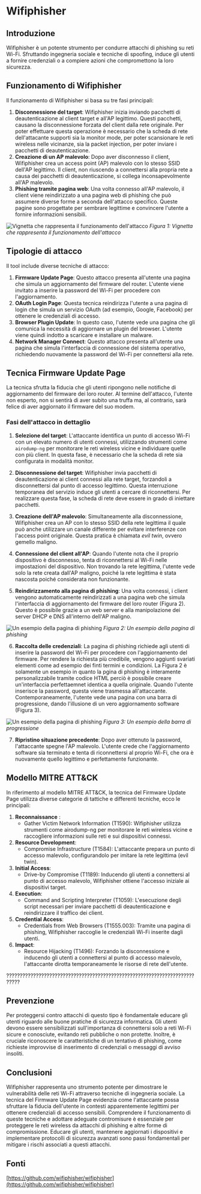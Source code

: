 # Wifiphisher

## Introduzione

Wifiphisher è un potente strumento per condurre attacchi di phishing su reti Wi-Fi. Sfruttando ingegneria sociale e tecniche di spoofing, induce gli utenti a fornire credenziali o a compiere azioni che compromettono la loro sicurezza.

## Funzionamento di Wifiphisher

Il funzionamento di Wifiphisher si basa su tre fasi principali:

1. **Disconnessione del target**: Wifiphisher inizia inviando pacchetti di deautenticazione al client target e all'AP legittimo. Questi pacchetti, causano la disconnessione forzata del client dalla rete originale.
Per poter effettuare questa operazione è necessario che la scheda di rete dell'attacante supporti sia la monitor mode, per poter scansionare le reti wireless nelle vicinanze, sia la packet injection, per poter inviare i pacchetti di deautenticazione.
2. **Creazione di un AP malevolo**: Dopo aver disconnesso il client, Wifiphisher crea un access point (AP) malevolo con lo stesso SSID dell'AP legittimo. Il client, non riuscendo a connettersi alla propria rete a causa dei pacchetti di deautenticazione, si collega inconsapevolmente all'AP malevolo.
3. **Phishing tramite pagina web**: Una volta connesso all'AP malevolo, il client viene reindirizzato a una pagina web di phishing che può assumere diverse forme a seconda dell'attacco specifico. Queste pagine sono progettate per sembrare legittime e convincere l'utente a fornire informazioni sensibili.

![Vignetta che rappresenta il funzionamento dell'attacco](images/scheme.jpeg)
_Figura 1: Vignetta che rappresenta il funzionamento dell'attacco_


## Tipologie di attacco

Il tool include diverse tecniche di attacco:

1. **Firmware Update Page**: Questo attacco presenta all'utente una pagina che simula un aggiornamento del firmware del router. L'utente viene invitato a inserire la password del Wi-Fi per procedere con l'aggiornamento.
2. **OAuth Login Page**: Questa tecnica reindirizza l'utente a una pagina di login che simula un servizio OAuth (ad esempio, Google, Facebook) per ottenere le credenziali di accesso.
3. **Browser Plugin Update**: In questo caso, l'utente vede una pagina che gli comunica la necessità di aggiornare un plugin del browser. L'utente viene quindi indotto a scaricare e installare un malware.
4. **Network Manager Connect**: Questo attacco presenta all'utente una pagina che simula l'interfaccia di connessione del sistema operativo, richiedendo nuovamente la password del Wi-Fi per connettersi alla rete.

## Tecnica Firmware Update Page

La tecnica sfrutta la fiducia che gli utenti ripongono nelle notifiche di aggiornamento del firmware dei loro router. Al termine dell'attacco, l'utente non esperto, non si sentirà di aver subito una truffa ma, al contrario, sarà felice di aver aggiornato il firmware del suo modem.

### Fasi dell'attacco in dettaglio

1. **Selezione del target**: L'attaccante identifica un punto di accesso Wi-Fi con un elevato numero di utenti connessi, utilizzando strumenti come `airodump-ng` per monitorare le reti wireless vicine e individuare quelle con più client. In questa fase, è necessario che la scheda di rete sia configurata in modalità monitor.

2. **Disconnessione del target**: Wifiphisher invia pacchetti di deautenticazione ai client connessi alla rete target, forzandoli a disconnettersi dal punto di accesso legittimo. Questa interruzione temporanea del servizio induce gli utenti a cercare di riconnettersi. Per realizzare questa fase, la scheda di rete deve essere in grado di iniettare pacchetti.

3. **Creazione dell'AP malevolo**: Simultaneamente alla disconnessione, Wifiphisher crea un AP con lo stesso SSID della rete legittima il quale può anche utilizzare un canale differente per evitare interferenze con l'access point originale. Questa pratica è chiamata *evil twin*, ovvero gemello maligno.

4. **Connessione del client all'AP**: Quando l'utente nota che il proprio dispositivo è disconnesso, tenta di riconnettersi al Wi-Fi nelle impostazioni del dispositivo. Non trovando la rete legittima, l'utente vede solo la rete creata dall'AP maligno, poiché la rete legittima è stata nascosta poiché considerata non funzionante.

5. **Reindirizzamento alla pagina di phishing**: Una volta connessi, i client vengono automaticamente reindirizzati a una pagina web che simula l'interfaccia di aggiornamento del firmware del loro router (Figura 2). Questo è possibile grazie a un web server e alla manipolazione dei server DHCP e DNS all'interno dell'AP maligno.

![Un esempio della pagina di phishing](images/fw_upgrade.png)
_Figura 2: Un esempio della pagina di phishing_

6. **Raccolta delle credenziali**: La pagina di phishing richiede agli utenti di inserire la password del Wi-Fi per procedere con l'aggiornamento del firmware. Per rendere la richiesta più credibile, vengono aggiunti svariati elementi come ad esempio dei finti termini e condizioni. La Figura 2 è solamente un esempio in quanto la pgina di phishing è interamente personalizzabile tramite codice HTML perciò è possibile creare un'interfaccia perfettaemnet identica a quella originale. Quando l'utente inserisce la password, questa viene trasmessa all'attaccante. Contemporaneamente, l'utente vede una pagina con una barra di progressione, dando l'illusione di un vero aggiornamento software (Figura 3).

![Un esempio della pagina di phishing](images/fw_upgrade-2.png)
_Figura 3: Un esempio della barra di progressione_

7. **Ripristino situazione precedente**: Dopo aver ottenuto la password, l'attaccante spegne l'AP malevolo. L'utente crede che l'aggiornamento software sia terminato e tenta di riconnettersi al proprio Wi-Fi, che ora è nuovamente quello legittimo e perfettamente funzionante.


## Modello MITRE ATT&CK

In riferimento al modello MITRE ATT&CK, la tecnica del Firmware Update Page utilizza diverse categorie di tattiche e differenti tecniche, ecco le principali:

1. **Reconnaissance** :
   - Gather Victim Network Information (T1590): Wifiphisher utilizza strumenti come airodump-ng per monitorare le reti wireless vicine e raccogliere informazioni sulle reti e sui dispositivi connessi.
2. **Resource Development**:
   - Compromise Infrastructure (T1584): L'attaccante prepara un punto di accesso malevolo, configurandolo per imitare la rete legittima (evil twin).
3. **Initial Access**:
   - Drive-by Compromise (T1189): Inducendo gli utenti a connettersi al punto di accesso malevolo, Wifiphisher ottiene l'accesso iniziale ai dispositivi target.
4. **Execution**:
   - Command and Scripting Interpreter (T1059): L'esecuzione degli script necessari per inviare pacchetti di deautenticazione e reindirizzare il traffico dei client.
5. **Credential Access**:
   - Credentials from Web Browsers (T1555.003): Tramite una pagina di phishing, Wifiphisher raccoglie le credenziali Wi-Fi inserite dagli utenti.
6. **Impact**:
   - Resource Hijacking (T1496): Forzando la disconnessione e inducendo gli utenti a connettersi al punto di accesso malevolo, l'attaccante dirotta temporaneamente le risorse di rete dell'utente.

???????????????????????????????????????????????????????????????????????????

## Prevenzione

Per proteggersi contro attacchi di questo tipo è fondamentale educare gli utenti riguardo alle buone pratiche di sicurezza informatica. Gli utenti devono essere sensibilizzati sull'importanza di connettersi solo a reti Wi-Fi sicure e conosciute, evitando reti pubbliche o non protette. Inoltre, è cruciale riconoscere le caratteristiche di un tentativo di phishing, come richieste improvvise di inserimento di credenziali o messaggi di avviso insoliti. 

## Conclusioni

Wifiphisher rappresenta uno strumento potente per dimostrare le vulnerabilità delle reti Wi-Fi attraverso tecniche di ingegneria sociale. La tecnica del Firmware Update Page evidenzia come l'attaccante possa sfruttare la fiducia dell'utente in contesti apparentemente legittimi per ottenere credenziali di accesso sensibili. Comprendere il funzionamento di queste tecniche e adottare adeguate contromisure è essenziale per proteggere le reti wireless da attacchi di phishing e altre forme di compromissione. Educare gli utenti, mantenere aggiornati i dispositivi e implementare protocolli di sicurezza avanzati sono passi fondamentali per mitigare i rischi associati a questi attacchi.

## Fonti
[https://github.com/wifiphisher/wifiphisher](https://github.com/wifiphisher/wifiphisher)
